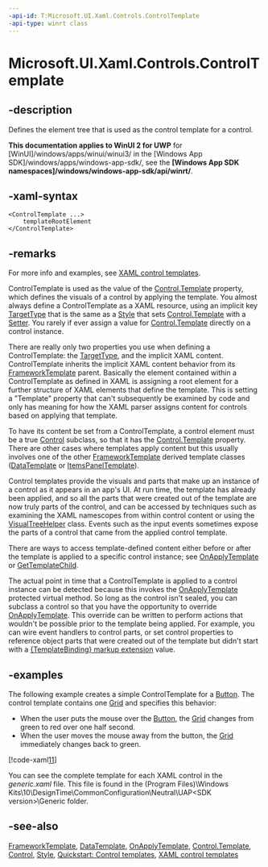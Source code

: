 ```yaml
---
-api-id: T:Microsoft.UI.Xaml.Controls.ControlTemplate
-api-type: winrt class
---
```


<!-- Class syntax.
public class ControlTemplate : Windows.UI.Xaml.FrameworkTemplate, Windows.UI.Xaml.Controls.IControlTemplate
-->

# Microsoft.UI.Xaml.Controls.ControlTemplate

## -description
Defines the element tree that is used as the control template for a control.

**This documentation applies to WinUI 2 for UWP** for [WinUI]/windows/apps/winui/winui3/ in the [Windows App SDK]/windows/apps/windows-app-sdk/, see the **[Windows App SDK namespaces]/windows/windows-app-sdk/api/winrt/**.

## -xaml-syntax
```xaml
<ControlTemplate ...>
    templateRootElement
</ControlTemplate>
```


## -remarks

For more info and examples, see [XAML control templates](/windows/uwp/controls-and-patterns/control-templates).

ControlTemplate is used as the value of the [Control.Template](control_template.md) property, which defines the visuals of a control by applying the template. You almost always define a ControlTemplate as a XAML resource, using an implicit key [TargetType](../microsoft.ui.xaml/style_targettype.md) that is the same as a [Style](../microsoft.ui.xaml/style.md) that sets [Control.Template](control_template.md) with a [Setter](../microsoft.ui.xaml/setter.md). You rarely if ever assign a value for [Control.Template](control_template.md) directly on a control instance.

There are really only two properties you use when defining a ControlTemplate: the [TargetType](controltemplate_targettype.md), and the implicit XAML content. ControlTemplate inherits the implicit XAML content behavior from its [FrameworkTemplate](../microsoft.ui.xaml/frameworktemplate.md) parent. Basically the element contained within a ControlTemplate as defined in XAML is assigning a root element for a further structure of XAML elements that define the template. This is setting a "Template" property that can't subsequently be examined by code and only has meaning for how the XAML parser assigns content for controls based on applying that template.

To have its content be set from a ControlTemplate, a control element must be a true [Control](control.md) subclass, so that it has the [Control.Template](control_template.md) property. There are other cases where templates apply content but this usually involves one of the other [FrameworkTemplate](../microsoft.ui.xaml/frameworktemplate.md) derived template classes ([DataTemplate](../microsoft.ui.xaml/datatemplate.md) or [ItemsPanelTemplate](itemspaneltemplate.md)).

Control templates provide the visuals and parts that make up an instance of a control as it appears in an app's UI. At run time, the template has already been applied, and so all the parts that were created out of the template are now truly parts of the control, and can be accessed by techniques such as examining the XAML namescopes from within control content or using the [VisualTreeHelper](../microsoft.ui.xaml.media/visualtreehelper.md) class. Events such as the input events sometimes expose the parts of a control that came from the applied control template.

There are ways to access template-defined content either before or after the template is applied to a specific control instance; see [OnApplyTemplate](../microsoft.ui.xaml/frameworkelement_onapplytemplate_1955470198.md) or [GetTemplateChild](control_gettemplatechild_501346084.md).

The actual point in time that a ControlTemplate is applied to a control instance can be detected because this invokes the [OnApplyTemplate](../microsoft.ui.xaml/frameworkelement_onapplytemplate_1955470198.md) protected virtual method. So long as the control isn't sealed, you can subclass a control so that you have the opportunity to override [OnApplyTemplate](../microsoft.ui.xaml/frameworkelement_onapplytemplate_1955470198.md). This override can be written to perform actions that wouldn't be possible prior to the template being applied. For example, you can wire event handlers to control parts, or set control properties to reference object parts that were created out of the template but didn't start with a [{TemplateBinding} markup extension](/windows/uwp/xaml-platform/templatebinding-markup-extension) value.

## -examples
The following example creates a simple ControlTemplate for a [Button](button.md). The control template contains one [Grid](grid.md) and specifies this behavior:


+ When the user puts the mouse over the [Button](button.md), the [Grid](grid.md) changes from green to red over one half second.
+ When the user moves the mouse away from the button, the [Grid](grid.md) immediately changes back to green.

[!code-xaml[11](../microsoft.ui.xaml.data/code/StylingTemplatingOverview/csharp/ButtonStages.xaml#Snippet11)]

You can see the complete template for each XAML control in the _generic.xaml_ file. This file is found in the \(Program Files)\Windows Kits\10\DesignTime\CommonConfiguration\Neutral\UAP\<SDK version>\Generic folder. 

## -see-also
[FrameworkTemplate](../microsoft.ui.xaml/frameworktemplate.md), [DataTemplate](../microsoft.ui.xaml/datatemplate.md), [OnApplyTemplate](../microsoft.ui.xaml/frameworkelement_onapplytemplate_1955470198.md), [Control.Template](control_template.md), [Control](control.md), [Style](../microsoft.ui.xaml/style.md), [Quickstart: Control templates](/previous-versions/windows/apps/hh465374(v=win.10)), [XAML control templates](/windows/uwp/controls-and-patterns/control-templates) 
